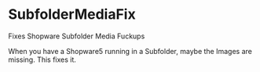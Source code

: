# SubfolderMediaFix
Fixes Shopware Subfolder Media Fuckups

When you have a Shopware5 running in a Subfolder, maybe the Images are missing. This fixes it.
